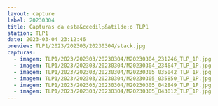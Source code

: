 ```yaml
---
layout: capture
label: 20230304
title: Capturas da esta&ccedil;&atilde;o TLP1
station: TLP1
date: 2023-03-04 23:12:46
preview: TLP1/2023/202303/20230304/stack.jpg
capturas:
  - imagem: TLP1/2023/202303/20230304/M20230304_231246_TLP_1P.jpg
  - imagem: TLP1/2023/202303/20230304/M20230304_234647_TLP_1P.jpg
  - imagem: TLP1/2023/202303/20230304/M20230305_035042_TLP_1P.jpg
  - imagem: TLP1/2023/202303/20230304/M20230305_035850_TLP_1P.jpg
  - imagem: TLP1/2023/202303/20230304/M20230305_042849_TLP_1P.jpg
  - imagem: TLP1/2023/202303/20230304/M20230305_043012_TLP_1P.jpg
---
```

